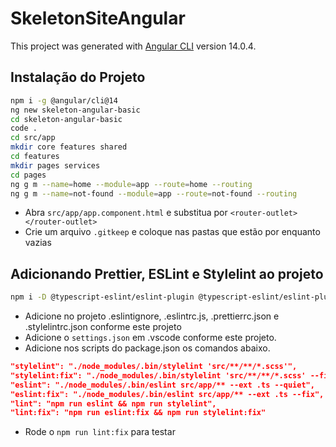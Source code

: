 # SkeletonSiteAngular

This project was generated with [Angular CLI](https://github.com/angular/angular-cli) version 14.0.4.

## Instalação do Projeto

```bash
npm i -g @angular/cli@14
ng new skeleton-angular-basic
cd skeleton-angular-basic
code .
cd src/app
mkdir core features shared
cd features
mkdir pages services
cd pages
ng g m --name=home --module=app --route=home --routing
ng g m --name=not-found --module=app --route=not-found --routing
```

-   Abra `src/app/app.component.html` e substitua por `<router-outlet></router-outlet>`
-   Crie um arquivo `.gitkeep` e coloque nas pastas que estão por enquanto vazias

## Adicionando Prettier, ESLint e Stylelint ao projeto

```bash
npm i -D @typescript-eslint/eslint-plugin @typescript-eslint/eslint-plugin-tslint @typescript-eslint/parser eslint eslint-config-prettier eslint-plugin-prettier prettier prettier-eslint stylelint stylelint-config-sass-guidelines
```

-   Adicione no projeto .eslintignore, .eslintrc.js, .prettierrc.json e .stylelintrc.json conforme este projeto
-   Adicione o `settings.json` em .vscode conforme este projeto.
-   Adicione nos scripts do package.json os comandos abaixo.

```json
"stylelint": "./node_modules/.bin/stylelint 'src/**/**/*.scss'",
"stylelint:fix": "./node_modules/.bin/stylelint 'src/**/**/*.scss' --fix",
"eslint": "./node_modules/.bin/eslint src/app/** --ext .ts --quiet",
"eslint:fix": "./node_modules/.bin/eslint src/app/** --ext .ts --fix",
"lint": "npm run eslint && npm run stylelint",
"lint:fix": "npm run eslint:fix && npm run stylelint:fix"
```

-   Rode o `npm run lint:fix` para testar
